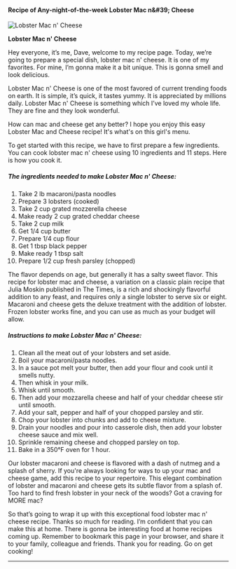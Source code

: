             

#### Recipe of Any-night-of-the-week Lobster Mac n&amp;#39; Cheese

![Lobster Mac n' Cheese](https://img-global.cpcdn.com/recipes/5893022237589504/751x532cq70/lobster-mac-n-cheese-recipe-main-photo.jpg)

**Lobster Mac n' Cheese**

Hey everyone, it’s me, Dave, welcome to my recipe page. Today, we’re going to prepare a special dish, lobster mac n' cheese. It is one of my favorites. For mine, I’m gonna make it a bit unique. This is gonna smell and look delicious.

Lobster Mac n' Cheese is one of the most favored of current trending foods on earth. It is simple, it’s quick, it tastes yummy. It is appreciated by millions daily. Lobster Mac n' Cheese is something which I’ve loved my whole life. They are fine and they look wonderful.

How can mac and cheese get any better? I hope you enjoy this easy Lobster Mac and Cheese recipe! It's what's on this girl's menu.

To get started with this recipe, we have to first prepare a few ingredients. You can cook lobster mac n' cheese using 10 ingredients and 11 steps. Here is how you cook it.

##### The ingredients needed to make Lobster Mac n' Cheese:

1.  Take 2 lb macaroni/pasta noodles
2.  Prepare 3 lobsters (cooked)
3.  Take 2 cup grated mozzerella cheese
4.  Make ready 2 cup grated cheddar cheese
5.  Take 2 cup milk
6.  Get 1/4 cup butter
7.  Prepare 1/4 cup flour
8.  Get 1 tbsp black pepper
9.  Make ready 1 tbsp salt
10.  Prepare 1/2 cup fresh parsley (chopped)

The flavor depends on age, but generally it has a salty sweet flavor. This recipe for lobster mac and cheese, a variation on a classic plain recipe that Julia Moskin published in The Times, is a rich and shockingly flavorful addition to any feast, and requires only a single lobster to serve six or eight. Macaroni and cheese gets the deluxe treatment with the addition of lobster. Frozen lobster works fine, and you can use as much as your budget will allow.

##### Instructions to make Lobster Mac n' Cheese:

1.  Clean all the meat out of your lobsters and set aside.
2.  Boil your macaroni/pasta noodles.
3.  In a sauce pot melt your butter, then add your flour and cook until it smells nutty.
4.  Then whisk in your milk.
5.  Whisk until smooth.
6.  Then add your mozzarella cheese and half of your cheddar cheese stir until smooth.
7.  Add your salt, pepper and half of your chopped parsley and stir.
8.  Chop your lobster into chunks and add to cheese mixture.
9.  Drain your noodles and pour into casserole dish, then add your lobster cheese sauce and mix well.
10.  Sprinkle remaining cheese and chopped parsley on top.
11.  Bake in a 350°F oven for 1 hour.

Our lobster macaroni and cheese is flavored with a dash of nutmeg and a splash of sherry. If you're always looking for ways to up your mac and cheese game, add this recipe to your repertoire. This elegant combination of lobster and macaroni and cheese gets its subtle flavor from a splash of. Too hard to find fresh lobster in your neck of the woods? Got a craving for MORE mac?

So that’s going to wrap it up with this exceptional food lobster mac n' cheese recipe. Thanks so much for reading. I’m confident that you can make this at home. There is gonna be interesting food at home recipes coming up. Remember to bookmark this page in your browser, and share it to your family, colleague and friends. Thank you for reading. Go on get cooking!

* * *